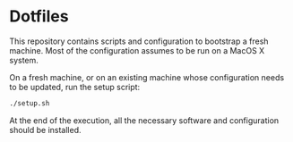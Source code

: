 # Dotfiles

This repository contains scripts and configuration to bootstrap a fresh machine.
Most of the configuration assumes to be run on a MacOS X system.

On a fresh machine, or on an existing machine whose configuration needs to be
updated, run the setup script:

```sh
./setup.sh
```

At the end of the execution, all the necessary software and configuration should
be installed.
